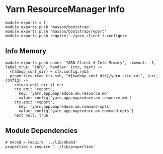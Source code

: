 
# Yarn ResourceManager Info

    module.exports = []
    module.exports.push 'masson/bootstrap'
    module.exports.push 'masson/bootstrap/report'
    module.exports.push require('./yarn_client').configure

## Info Memory

    module.exports.push name: 'YARN Client # Info Memory', timeout: -1, label_true: 'INFO', handler: (ctx, next) ->
      {hadoop_conf_dir} = ctx.config.ryba
      properties.read ctx.ssh, "#{hadoop_conf_dir}/yarn-site.xml", (err, config) ->
        return next err if err
        ctx.emit 'report',
          key: 'yarn.app.mapreduce.am.resource.mb'
          value: config['yarn.app.mapreduce.am.resource.mb']
        ctx.emit 'report',
          key: 'yarn.app.mapreduce.am.command-opts'
          value: config['yarn.app.mapreduce.am.command-opts']
        next null, true

## Module Dependencies

    # mkcmd = require '../lib/mkcmd'
    properties = require '../lib/properties'



